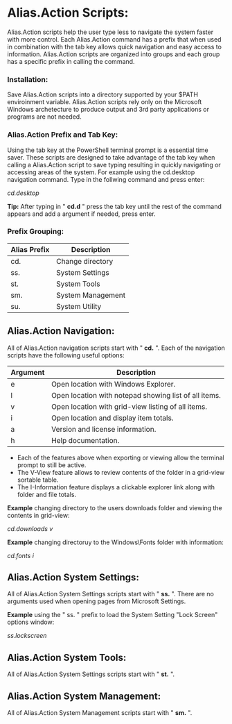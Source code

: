 # Alias.Action Scripts:

Alias.Action scripts help the user type less to navigate the system faster with more control. Each Alias.Action command has a prefix that when used in combination with the tab key allows quick navigation and easy access to information. Alias.Action scripts are organized into groups and each group has a specific prefix in calling the command.

### Installation:
Save Alias.Action scripts into a directory supported by your $PATH enviroinment variable. Alias.Action scripts rely only on the Microsoft Windows archetecture to produce output and 3rd party applications or programs are not needed.

### Alias.Action Prefix and Tab Key:

Using the tab key at the PowerShell terminal prompt is a essential time saver. These scripts are designed to take advantage of the tab key when calling a Alias.Action script to save typing resulting in quickly navigating or accessing areas of the system. For example using the cd.desktop navigation command. Type in the follwing command and press enter:

_cd.desktop_

**Tip:** After typing in " **cd.d** " press the tab key until the rest of the command appears and add a argument if needed, press enter.

### Prefix Grouping:

| Alias Prefix  | Description |
| ------------- | ------------- |
|   cd.  | Change directory |
|   ss.  | System Settings |
|   st.  | System Tools |
|   sm.  | System Management |
|   su.  | System Utility |

## Alias.Action Navigation:

All of Alias.Action navigation scripts start with " **cd.** ". Each of the navigation scripts have the following useful options:

| Argument | Description |
| ------------- | ------------- |
|   e      | Open location with Windows Explorer. |
|   l      | Open location with notepad showing list of all items. |
|   v      | Open location with grid-view listing of all items. |
|   i      | Open location and display item totals. |
|   a      | Version and license information. |
|   h      | Help documentation. |

- Each of the features above when exporting or viewing allow the terminal prompt to still be active.
- The V-View feature allows to review contents of the folder in a grid-view sortable table.
- The I-Information feature displays a clickable explorer link along with folder and file totals.

**Example** changing directory to the users downloads folder and viewing the contents in grid-view:

_cd.downloads v_

**Example** changing directoruy to the Windows\Fonts folder with information:

_cd.fonts i_


## Alias.Action System Settings:

All of Alias.Action System Settings scripts start with " **ss.** ". There are no arguments used when opening pages from Microsoft Settings.

**Example** using the " ss. " prefix to load the System Setting "Lock Screen" options window:

_ss.lockscreen_


## Alias.Action System Tools:

All of Alias.Action System Settings scripts start with " **st.** ".

## Alias.Action System Management:

All of Alias.Action System Management scripts start with " **sm.** ".
